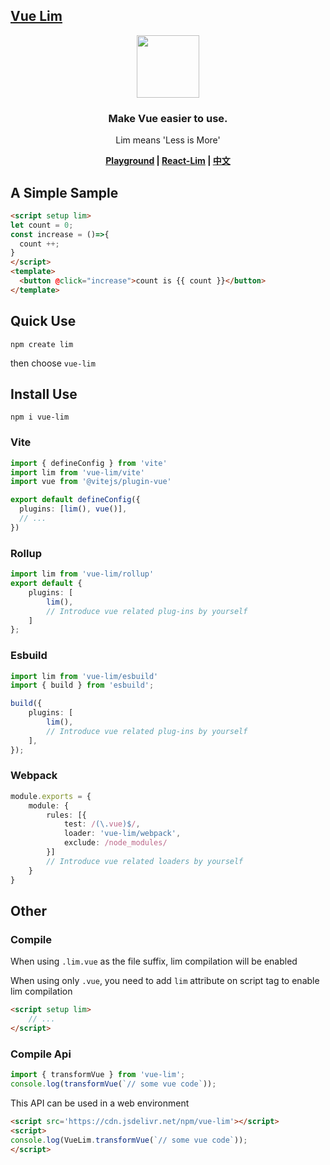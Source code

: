 <!--
 * @Author: chenzhongsheng
 * @Date: 2024-04-30 11:57:26
 * @Description: Coding something
-->

## [Vue Lim](https://github.com/lim-f/vue-lim)

<div align='center'>
    <img width='100' src='https://shiyix.cn/images/vue.svg'/>
    
### Make Vue easier to use.

Lim means 'Less is More'

**[Playground](https://lim-f.github.io/playground) | [React-Lim](https://github.com/lim-f/react-lim) | [中文](https://github.com/lim-f/vue-lim/blob/master/README.cn.md)**

</div>

## A Simple Sample

```html
<script setup lim>
let count = 0;
const increase = ()=>{
  count ++;
}
</script>
<template>
  <button @click="increase">count is {{ count }}</button>
</template>
```

## Quick Use

```
npm create lim
```

then choose `vue-lim`

## Install Use

```
npm i vue-lim
```

### Vite

```ts
import { defineConfig } from 'vite'
import lim from 'vue-lim/vite'
import vue from '@vitejs/plugin-vue'

export default defineConfig({
  plugins: [lim(), vue()],
  // ...
})
```

### Rollup

```ts
import lim from 'vue-lim/rollup'
export default {
    plugins: [
        lim(),
        // Introduce vue related plug-ins by yourself
    ]
};
```

### Esbuild

```ts
import lim from 'vue-lim/esbuild'
import { build } from 'esbuild';

build({
    plugins: [
        lim(),
        // Introduce vue related plug-ins by yourself
    ],
});
```

### Webpack

```ts
module.exports = {
    module: {
        rules: [{
            test: /(\.vue)$/,
            loader: 'vue-lim/webpack',
            exclude: /node_modules/
        }]
        // Introduce vue related loaders by yourself
    }
}
```

## Other

### Compile

When using `.lim.vue` as the file suffix, lim compilation will be enabled

When using only `.vue`, you need to add `lim` attribute on script tag to enable lim compilation

```html
<script setup lim>
    // ...
</script>
```

### Compile Api

```js
import { transformVue } from 'vue-lim';
console.log(transformVue(`// some vue code`));
```

This API can be used in a web environment

```html
<script src='https://cdn.jsdelivr.net/npm/vue-lim'></script>
<script>
console.log(VueLim.transformVue(`// some vue code`));
</script>
```



